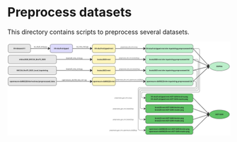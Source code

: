 # Preprocess datasets

This directory contains scripts to preprocess several datasets.

![Data Preprocessing Scripts](imgs/data_preprocessing_scripts.png)
<!---
<img src="imgs/data_preprocessing_scripts.png" width=450 height=320 alt="Data Preprocessing Scripts">
-->
